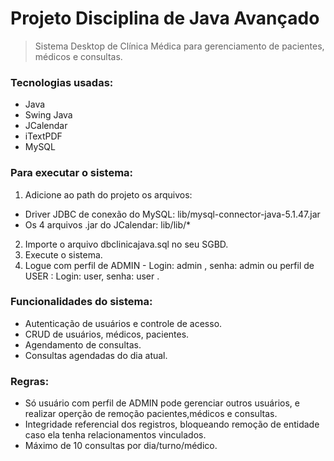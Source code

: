 # Projeto Disciplina de Java Avançado
> Sistema Desktop de Clínica Médica para gerenciamento de pacientes, médicos e consultas.
### Tecnologias usadas: 
* Java
* Swing Java
* JCalendar
* iTextPDF
* MySQL



### Para executar o sistema:

1. Adicione ao path do projeto os arquivos:
* Driver JDBC de conexão do MySQL: lib/mysql-connector-java-5.1.47.jar
* Os 4 arquivos .jar do JCalendar: lib/lib/*
2. Importe o arquivo dbclinicajava.sql no seu SGBD.
3. Execute o sistema.
4. Logue com perfil de ADMIN - Login: admin , senha: admin  ou perfil de USER : Login: user, senha: user .

### Funcionalidades do sistema:

* Autenticação de usuários e controle de acesso.
* CRUD de usuários, médicos, pacientes.
* Agendamento de consultas.
* Consultas agendadas do dia atual.

### Regras:
* Só usuário com perfil de ADMIN pode gerenciar outros usuários, e realizar operção de remoção pacientes,médicos e consultas.
* Integridade referencial dos registros, bloqueando remoção de entidade caso ela tenha relacionamentos vinculados.
* Máximo de 10 consultas por dia/turno/médico.
